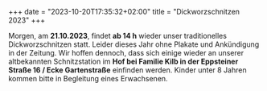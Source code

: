 +++
date = "2023-10-20T17:35:32+02:00"
title = "Dickworzschnitzen 2023"
+++

Morgen, am **21.10.2023**, findet **ab 14 h** wieder unser traditionelles Dickworzschnitzen statt.
Leider dieses Jahr ohne Plakate und Ankündigung in der Zeitung.
Wir hoffen dennoch, dass sich einige wieder an unserer altbekannten Schnitzstation im **Hof bei Familie Kilb in der Eppsteiner Straße 16 / Ecke Gartenstraße** einfinden werden.
Kinder unter 8 Jahren kommen bitte in Begleitung eines Erwachsenen.
